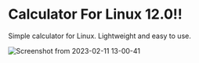 # Calculator For Linux 12.0!!
Simple calculator for Linux.
Lightweight and easy to use.

![Screenshot from 2023-02-11 13-00-41](https://user-images.githubusercontent.com/52569279/218259480-b2a5736d-18d8-4398-a08c-0ea5835bd4ae.png)
